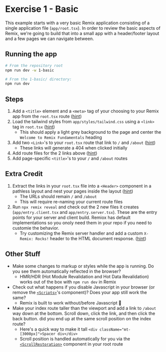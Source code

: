 # Exercise 1 - Basic

This example starts with a very basic Remix application consisting of a single application file (`app/root.tsx`). In order to review the basic aspects of Remix, we're going to build that into a small app with a header/footer layout and a few pages we can navigate between.

## Running the app

```sh
# From the repository root
npm run dev -w 1-basic

# From the 1-basic/ directory:
npm run dev
```

## Steps

1. Add a `<title>` element and a `<meta>` tag of your choosing to your Remix app from the `root.tsx` route ([hint](https://remix.run/docs/route/meta))
2. Load the tailwind styles from `app/styles/tailwind.css` using a `<link>` tag in `root.tsx` ([hint](https://remix.run/docs/route/links))
   - This should apply a light grey background to the page and center the `Welcome to Remix Fundamentals` heading
3. Add two `<Link>`'s to your `root.tsx` route that link to `/` and `/about` ([hint](https://remix.run/docs/en/main/components/link))
   - These links will generate a 404 when clicked initially
4. Add route files for the 2 links above ([hint](https://remix.run/docs/en/main/discussion/routes))
5. Add page-specific `<title>`'s to your `/` and `/about` routes

## Extra Credit

1. Extract the links in your `root.tsx` file into a `<Header>` component in a pathless layout and nest your pages inside the layout ([hint](https://remix.run/docs/en/main/file-conventions/routes#nested-layouts-without-nested-urls))
   - The URLs should remain `/` and `/about`
   - This will require re-naming your current route files
2. Run `npx remix reveal` and check out the 2 new files it creates (`app/entry.client.tsx` and `app/entry.server.tsx`).  These are the entry points for your server and client build.  Remiox has default implementations so you onoly need them in your repo if you need to customie the behavior.
   - Try customizing the Remix server handler and add a custom `X-Remix: Rocks!` header to the HTML document response. ([hint](https://remix.run/docs/en/main/file-conventions/entry.server))

## Other Stuff

- Make some changes to markup or styles while the app is running. Do you see them automatically reflected in the browser?
  - HMR/HDR (Hot Module Revalidation and Hot Data Revalidation) works out of the box with `npm run dev` in Remix
- Check out what happens if you disable Javascript in your browser (or remove the [`<Scripts>`](https://remix.run/docs/en/main/components/scripts)'s component)? Does your app still work the same?
  - Remix is built to work without/before Javascript 🤯
- Make your index route taller than the viewport and add a link to `/about` way down at the bottom. Scroll down, click the link, and then click the back button. did you end up at the same scroll position on the index route?
  - Here's a quick way to make it tall `<div className="mt-[3000px]">Spacer div</div>`
  - Scroll position is handled automatically for you via the [`<ScrollRestoration>`](https://remix.run/docs/en/main/components/scroll-restoration) component in your root route

